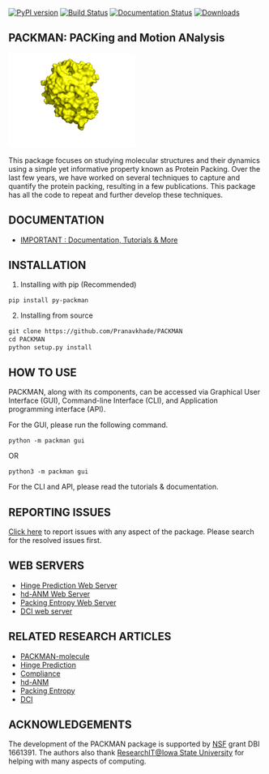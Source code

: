 [![PyPI version](https://badge.fury.io/py/py-packman.svg)](https://badge.fury.io/py/py-packman) [![Build Status](https://travis-ci.com/Pranavkhade/PACKMAN.svg?branch=master)](https://travis-ci.com/Pranavkhade/PACKMAN) [![Documentation Status](https://readthedocs.org/projects/py-packman/badge/?version=latest)](https://py-packman.readthedocs.io/en/latest/?badge=latest) [![Downloads](https://pepy.tech/badge/py-packman)](https://pepy.tech/project/py-packman)


PACKMAN: PACKing and Motion ANalysis
------------------------------------
<img src="https://github.com/Pranavkhade/PACKMAN/blob/master/docs/_static/gallary/logo.gif" width="250">

This package focuses on studying molecular structures and their dynamics using a simple yet informative property known as Protein Packing. Over the last few years, we have worked on several techniques to capture and quantify the protein packing, resulting in a few publications. This package has all the code to repeat and further develop these techniques.


DOCUMENTATION
-------------
* [IMPORTANT : Documentation, Tutorials & More](https://py-packman.readthedocs.io)

INSTALLATION
------------

1. Installing with pip (Recommended)
```
pip install py-packman
```

2. Installing from source
```
git clone https://github.com/Pranavkhade/PACKMAN
cd PACKMAN
python setup.py install
```

HOW TO USE
----------

PACKMAN, along with its components, can be accessed via Graphical User Interface (GUI), Command-line Interface (CLI), and Application programming interface (API).

For the GUI, please run the following command.
```
python -m packman gui
```
OR
```
python3 -m packman gui
```

For the CLI and API, please read the tutorials & documentation.

REPORTING ISSUES
----------------
[Click here](https://github.com/Pranavkhade/PACKMAN/issues/new) to report issues with any aspect of the package. Please search for the resolved issues first.

WEB SERVERS
-----------
* [Hinge Prediction Web Server](https://packman.bb.iastate.edu/)
* [hd-ANM Web Server](https://hdanm.bb.iastate.edu/)
* [Packing Entropy Web Server](https://packing-entropy.bb.iastate.edu/)
* [DCI web server](https://dci.bb.iastate.edu/)

RELATED RESEARCH ARTICLES
-------------------------
* [PACKMAN-molecule](https://doi.org/10.1093/bioadv/vbac007)
* [Hinge Prediction](https://doi.org/10.1016/j.jmb.2019.11.018)
* [Compliance](https://doi.org/10.1002/prot.25968)
* [hd-ANM](https://doi.org/10.1016/j.bpj.2021.10.017)
* [Packing Entropy](coming_soon)
* [DCI](https://doi.org/10.1093/bioinformatics/btac159)

ACKNOWLEDGEMENTS
----------------

The development of the PACKMAN package is supported by [NSF](https://www.nsf.gov/) grant DBI 1661391. The authors also thank [ResearchIT@Iowa State University](https://researchit.las.iastate.edu/about-research-it-iowa-state-university) for helping with many aspects of computing.
